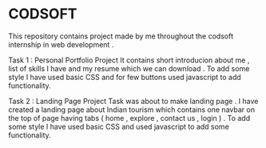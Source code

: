 # CODSOFT
This repository contains project made by me throughout the codsoft internship in web development .

Task 1 : Personal Portfolio Project
It contains short introducion about me , list of skills I have and my resume which we can download .
To add some style I have used basic CSS and for few buttons used javascript to add functionality.

Task 2 : Landing Page Project 
Task was about to make landing page . I have created a landing page about Indian tourism which contains 
one navbar on the top of page having tabs ( home , explore , contact us , login ) . 
To add some style I have used basic CSS and used javascript to add some  functionality.
